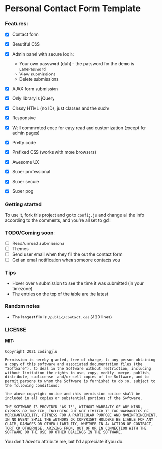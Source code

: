 # Personal Contact Form Template

### Features:
- [x] Contact form
- [x] Beautiful CSS
- [x] Admin panel with secure login:
  - Your own password (duh) - the password for the demo is `LamePassword`
  - View submissions
  - Delete submissions
- [x] AJAX form submission
- [x] Only library is jQuery
- [x] Classy HTML (no IDs, just classes and the such)
- [x] Responsive
- [x] Well commented code for easy read and customization (except for admin pages)
- [x] Pretty code
- [x] Prefixed CSS (works with more browsers)
- [x] Awesome UX
- [x] Super professional
- [x] Super secure
- [x] Super pog


### Getting started
To use it, fork this project and go to `config.js` and change all the info according to the comments, and you're all set to go!!

### TODO/Coming soon:
- [ ] Read/unread submissions
- [ ] Themes
- [ ] Send user email when they fill the out the contact form
- [ ] Get an email notification when someone contacts you

### Tips
+ Hover over a submission to see the time it was submitted (in your timezone)
+ The entries on the top of the table are the latest

### Random notes
+ The largest file is `/public/contact.css` (423 lines)

### LICENSE
#### MIT:
```
Copyright 2021 codingjlu

Permission is hereby granted, free of charge, to any person obtaining a copy of this software and associated documentation files (the "Software"), to deal in the Software without restriction, including without limitation the rights to use, copy, modify, merge, publish, distribute, sublicense, and/or sell copies of the Software, and to permit persons to whom the Software is furnished to do so, subject to the following conditions:

The above copyright notice and this permission notice shall be included in all copies or substantial portions of the Software.

THE SOFTWARE IS PROVIDED "AS IS", WITHOUT WARRANTY OF ANY KIND, EXPRESS OR IMPLIED, INCLUDING BUT NOT LIMITED TO THE WARRANTIES OF MERCHANTABILITY, FITNESS FOR A PARTICULAR PURPOSE AND NONINFRINGEMENT. IN NO EVENT SHALL THE AUTHORS OR COPYRIGHT HOLDERS BE LIABLE FOR ANY CLAIM, DAMAGES OR OTHER LIABILITY, WHETHER IN AN ACTION OF CONTRACT, TORT OR OTHERWISE, ARISING FROM, OUT OF OR IN CONNECTION WITH THE SOFTWARE OR THE USE OR OTHER DEALINGS IN THE SOFTWARE.
```
You don't *have* to attribute me, but I'd appreciate if you do.

